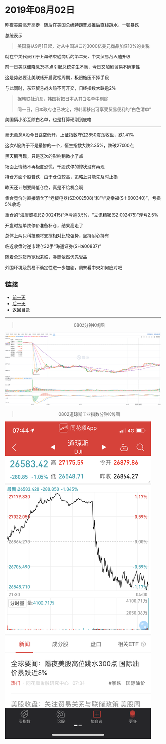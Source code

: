 # 2019年08月02日

昨夜美股高开高走，随后在美国总统特朗普发推后直线跳水，一顿暴跌

总统表示

> 美国将从9月1日起，对从中国进口的3000亿美元商品加征10%的关税

就在中美代表团于上海结束磋商后的第二天，中美贸易战火速升级

前一日美联储降息25基点引起总统先生不满，今日又加剧贸易不确定性

这是势必要让美联储开启宽松周期，极限施压不择手段

与此同时，东亚贸易战火热不可开交，日经指数大跌逾2%

> 据韩联社消息，韩国将把日本从其白名单中剔除
>
> 同一日，日本政府也已决定，将韩国移出可享受贸易便利的“白色清单”

美国俩小弟互除白名单，也是打算硬刚到底咯

---

毫无悬念A股今日跳空低开，上证指数守住2850震荡收盘，跌1.41%

这次A股终于不是最惨的一个，恒生指数大跌2.35%，跌破27000点

黑天鹅再现，只是这次的影响稍微小了点

场面上情绪不再极度恐慌，千股跌停的惨状没有再现

持仓方面个股普跌，由于仓位较高，策略上只能先及时止损

昨天还计划要降低仓位，真是不给机会啊

集合竞价时直接清仓了“老板电器(SZ:002508)”和“华夏幸福(SH:600340)”，亏损5%收场

重仓的“海康威视(SZ:002415)”浮亏逾3.5%，“立讯精密(SZ:002475)”浮亏2.5%

开盘时挂单跌停价准备补仓，结果高走了

总体上两只科技题材支撑相对比较强势，坚持耐心持有

临近收盘时逆市建仓32手“海通证券(SH:600837)”

随着全球货币宽松来临，券商依然优先受益

外围环境及贸易不确定性进一步加剧，周末看中央如何应对吧



## 链接

- [前一天](https://github.com/gdoggy/investment-diary/blob/master/2019/0801.md)
- [后一天](https://github.com/gdoggy/investment-diary/blob/master/2019/0805.md)
- [返回目录](https://github.com/gdoggy/investment-diary)

------

> <center>0802分钟K线图</center>

![K minute](https://github.com/gdoggy/investment-diary/blob/master/2019/RunChart/0802.png)


> <center>0802道琼斯工业指数分钟K线图</center>

![K minute](https://github.com/gdoggy/investment-diary/blob/master/2019/RunChart/0802DJI.png)

